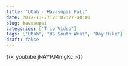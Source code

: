 ```yaml
---
title: "Utah - Havasupai Fall"
date: 2017-11-27T23:07:27-04:00
slug: havasupai
categories: ["Trip Video"]
tags: ["Utah", "US South West", "Day Hike"]
draft: false
---
```


{{< youtube jNAYPJ4mgKc >}}
